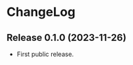 ChangeLog
=========


Release 0.1.0 (2023-11-26)
--------------------------

* First public release.
